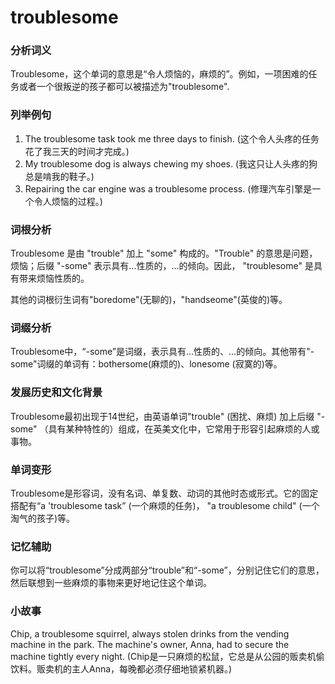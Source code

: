 # troublesome

### 分析词义

  

Troublesome，这个单词的意思是“令人烦恼的，麻烦的”。例如，一项困难的任务或者一个很叛逆的孩子都可以被描述为"troublesome".

  

### 列举例句

  

1.  The troublesome task took me three days to finish. (这个令人头疼的任务花了我三天的时间才完成。)
2.  My troublesome dog is always chewing my shoes. (我这只让人头疼的狗总是啃我的鞋子。)
3.  Repairing the car engine was a troublesome process. (修理汽车引擎是一个令人烦恼的过程。)

  

### 词根分析

  

Troublesome 是由 "trouble" 加上 "some" 构成的。"Trouble" 的意思是问题，烦恼；后缀 "-some" 表示具有…性质的，…的倾向。因此， "troublesome" 是具有带来烦恼性质的。

  

其他的词根衍生词有"boredome"(无聊的)，"handseome"(英俊的)等。

  

### 词缀分析

  

Troublesome中，“-some”是词缀，表示具有…性质的、…的倾向。其他带有"-some"词缀的单词有：bothersome(麻烦的)、lonesome (寂寞的)等。

  

### 发展历史和文化背景

  

Troublesome最初出现于14世纪，由英语单词"trouble" (困扰、麻烦) 加上后缀 "-some" （具有某种特性的）组成，在英美文化中，它常用于形容引起麻烦的人或事物。

  

### 单词变形

  

Troublesome是形容词，没有名词、单复数、动词的其他时态或形式。它的固定搭配有“a 'troublesome task” (一个麻烦的任务)， "a troublesome child" (一个淘气的孩子)等。

  

### 记忆辅助

  

你可以将“troublesome”分成两部分“trouble”和“-some”，分别记住它们的意思，然后联想到一些麻烦的事物来更好地记住这个单词。

  

### 小故事

  

Chip, a troublesome squirrel, always stolen drinks from the vending machine in the park. The machine's owner, Anna, had to secure the machine tightly every night. (Chip是一只麻烦的松鼠，它总是从公园的贩卖机偷饮料。贩卖机的主人Anna，每晚都必须仔细地锁紧机器。)
